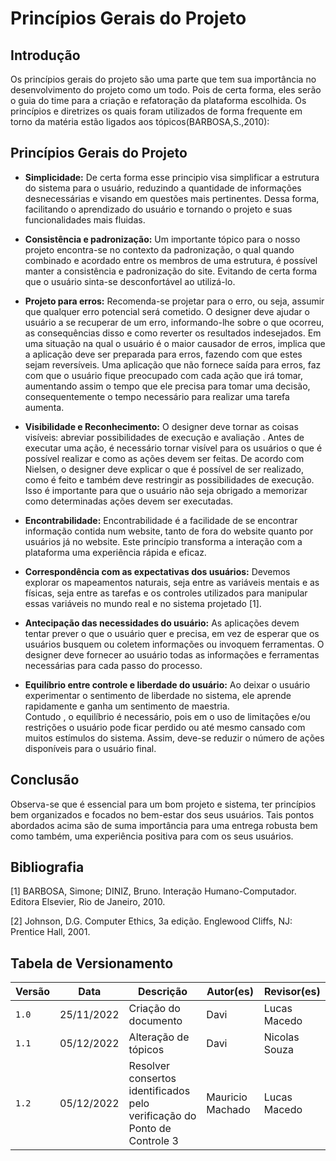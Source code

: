 # Princípios Gerais do Projeto

## Introdução

Os princípios gerais do projeto são uma parte que tem sua importância no desenvolvimento do projeto como um todo. Pois de certa forma, eles serão o guia do time para a criação e refatoração da plataforma escolhida. Os princípios e diretrizes os quais foram utilizados de forma frequente em torno da matéria estão ligados aos tópicos(BARBOSA,S.,2010):

## Princípios Gerais do Projeto

- <b>Simplicidade:</b> De certa forma esse principio visa simplificar a estrutura do sistema para o usuário, reduzindo a quantidade de informações desnecessárias e visando em questões mais pertinentes. Dessa forma, facilitando o aprendizado do usuário e tornando o projeto e suas funcionalidades mais fluidas.

- <b>Consistência e padronização:</b> Um importante tópico para o nosso projeto encontra-se no contexto da padronização, o qual quando combinado e acordado entre os membros de uma estrutura, é possível manter a consistência e padronização do site. Evitando de certa forma que o usuário sinta-se desconfortável ao utilizá-lo.

- <b> Projeto para erros:</b> Recomenda-se projetar para o erro, ou seja, assumir que qualquer erro potencial será cometido. O designer deve ajudar o usuário a se recuperar de um erro, informando-lhe sobre o que ocorreu, as consequências disso e como reverter os resultados indesejados. Em uma situação na qual o usuário é o maior causador de erros, implica que a aplicação deve ser preparada para erros, fazendo com que estes sejam reversíveis. Uma aplicação que não fornece saída para erros, faz com que o usuário fique preocupado com cada ação que irá tomar, aumentando assim o tempo que ele precisa para tomar uma decisão, consequentemente o tempo necessário para realizar uma tarefa aumenta.

- <b> Visibilidade e Reconhecimento:</b> O designer deve tornar as coisas visíveis: abreviar possibilidades de execução e avaliação . Antes de executar uma ação, é necessário tornar visível para os usuários o que é possível realizar e como as ações devem ser feitas. De acordo com Nielsen, o designer deve explicar o que é possível de ser realizado, como é feito e também deve restringir as possibilidades de execução. Isso é importante para que o usuário não seja obrigado a memorizar como determinadas ações devem ser executadas.

- <b> Encontrabilidade:</b> Encontrabilidade é a facilidade de se encontrar informação contida num website, tanto de fora do website quanto por usuários já no website. Este princípio transforma a interação com a plataforma uma experiência rápida e eficaz.

- <b> Correspondência com as expectativas dos usuários:</b> Devemos explorar os mapeamentos naturais, seja entre as variáveis mentais e as físicas, seja entre as tarefas e os controles utilizados para manipular essas variáveis no mundo real e no sistema projetado [1].

- <b> Antecipação das necessidades do usuário:</b> As aplicações devem tentar prever o que o usuário quer e precisa, em vez de esperar que os usuários busquem ou coletem informações ou invoquem ferramentas. O designer deve fornecer ao usuário todas as informações e ferramentas necessárias para cada passo do processo.

- <b>Equilíbrio entre controle e liberdade do usuário:</b> Ao deixar o usuário experimentar o sentimento de liberdade no sistema, ele aprende rapidamente e ganha um sentimento de maestria.</br>
  Contudo , o equilíbrio é necessário, pois em o uso de limitações e/ou restrições o usuário pode ficar perdido ou até mesmo cansado com muitos estímulos do sistema. Assim, deve-se reduzir o número de ações disponíveis para o usuário final.

## Conclusão

Observa-se que é essencial para um bom projeto e sistema, ter princípios bem organizados e focados no bem-estar dos seus usuários. Tais pontos abordados acima são de suma importância para uma entrega robusta bem como também, uma experiência positiva para com os seus usuários.

## Bibliografia

[1] BARBOSA, Simone; DINIZ, Bruno. Interação Humano-Computador. Editora Elsevier, Rio de Janeiro, 2010.

[2] Johnson, D.G. Computer Ethics, 3a edição. Englewood Cliffs, NJ: Prentice Hall, 2001.

## Tabela de Versionamento

| Versão | Data       | Descrição                                                                | Autor(es)        | Revisor(es)   |
| ------ | ---------- | ------------------------------------------------------------------------ | ---------------- | ------------- |
| `1.0`  | 25/11/2022 | Criação do documento                                                     | Davi             | Lucas Macedo  |
| `1.1`  | 05/12/2022 | Alteração de tópicos                                                     | Davi             | Nicolas Souza |
| `1.2`  | 05/12/2022 | Resolver consertos identificados pelo verificação do Ponto de Controle 3 | Mauricio Machado | Lucas Macedo  |
